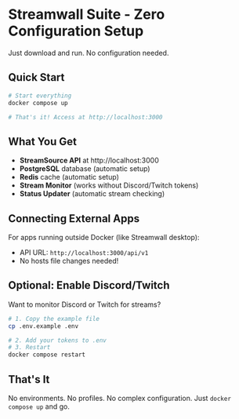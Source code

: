 # Streamwall Suite - Zero Configuration Setup

Just download and run. No configuration needed.

## Quick Start

```bash
# Start everything
docker compose up

# That's it! Access at http://localhost:3000
```

## What You Get

- **StreamSource API** at http://localhost:3000
- **PostgreSQL** database (automatic setup)
- **Redis** cache (automatic setup)
- **Stream Monitor** (works without Discord/Twitch tokens)
- **Status Updater** (automatic stream checking)

## Connecting External Apps

For apps running outside Docker (like Streamwall desktop):
- API URL: `http://localhost:3000/api/v1`
- No hosts file changes needed!

## Optional: Enable Discord/Twitch

Want to monitor Discord or Twitch for streams?

```bash
# 1. Copy the example file
cp .env.example .env

# 2. Add your tokens to .env
# 3. Restart
docker compose restart
```

## That's It

No environments. No profiles. No complex configuration.
Just `docker compose up` and go.